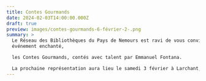 ```yaml
---
title: Contes Gourmands
date: 2024-02-03T14:00:00.000Z
draft: true
preview: images/contes-gourmands-6-février-2-.png
summary: >
  Le Réseau des Bibliothèques du Pays de Nemours est ravi de vous convier à un
  événement enchanté,

  les Contes Gourmands, contés avec talent par Emmanuel Fontana. 

  La prochaine représentation aura lieu le samedi 3 février à Larchant, salle de la Sablonnière, pour les enfants de 3 à 6 et +
---
```

